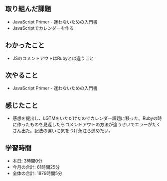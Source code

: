 ## 取り組んだ課題
- JavaScript Primer - 迷わないための入門書
- JavaScriptでカレンダーを作る
## わかったこと
- JSのコメントアウトはRubyとは違うこと
## 次やること
- JavaScript Primer - 迷わないための入門書
## 感じたこと
- 感想を提出し、LGTMをいただけたのでカレンダー課題に移った。Rubyの時に作ったものを見返したらコメントアウトの方法が違うせいでエラーがたくさん出た。記法の違いに気をつけ永江ら進めたい。
## 学習時間
- 本日: 3時間0分
- 今月の合計: 61時間25分
- 全体の合計: 1879時間5分
